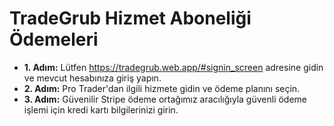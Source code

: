 # **TradeGrub Hizmet Aboneliği Ödemeleri**

- **1. Adım:** Lütfen https://tradegrub.web.app/#signin_screen adresine gidin ve mevcut hesabınıza giriş yapın.
- **2. Adım:** Pro Trader'dan ilgili hizmete gidin ve ödeme planını seçin.
- **3. Adım:** Güvenilir Stripe ödeme ortağımız aracılığıyla güvenli ödeme işlemi için kredi kartı bilgilerinizi girin.